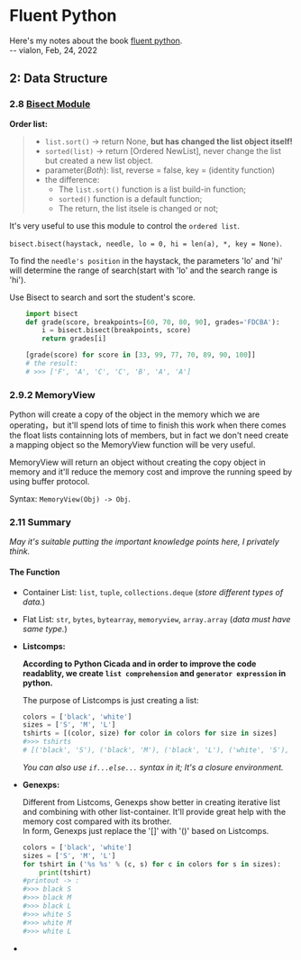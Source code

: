 # Fluent Python

Here's my notes about the book [fluent python]().  
-- vialon, Feb, 24, 2022

## 2: Data Structure
### 2.8 [Bisect Module](https://docs.python.org/3/library/bisect.html)

__Order list:__
> * `list.sort()` -> return None, __but has changed the list object itself!__
> * `sorted(list)` -> return [Ordered NewList], never change the list but created a new list object.
> * parameter(_Both_): list, reverse = false, key = (identity function)
> * the difference:
>   * The `list.sort()` function is a list build-in function;
>   * `sorted()` function is a default function;
>   * The return, the list itsele is changed or not; 
> 

It's very useful to use this module to control the `ordered list`.

`bisect.bisect(haystack, needle, lo = 0, hi = len(a), *, key = None)`.

To find the `needle's position` in the haystack, the parameters 'lo' and 'hi' will determine the range of search(start with 'lo' and the search range is 'hi').

Use Bisect to search and sort the student's score.

```python
    import bisect
    def grade(score, breakpoints=[60, 70, 80, 90], grades='FDCBA'):
        i = bisect.bisect(breakpoints, score)
        return grades[i]

    [grade(score) for score in [33, 99, 77, 70, 89, 90, 100]]
    # the result:
    # >>> ['F', 'A', 'C', 'C', 'B', 'A', 'A']
```

### 2.9.2 MemoryView

Python will create a copy of the object in the memory which we are operating，but it'll spend lots of time to finish this work when there comes the float lists containning lots of members, but in fact we don't need create a mapping object so the MemoryView function will be very useful.

MemoryView will return an object without creating the copy object in memory and it'll reduce the memory cost and improve the running speed by using buffer protocol.

Syntax: `MemoryView(Obj) -> Obj`.

### 2.11 Summary

_May it's suitable putting the important knowledge points here, I privately think._
#### The Function

* Container List: `list`, `tuple`, `collections.deque` (_store different types of data._)
* Flat List: `str`, `bytes`, `bytearray`, `memoryview`, `array.array` (_data must have same type._)
* __Listcomps:__
    
    __According to Python Cicada and in order to improve the code readablity, we create `list comprehension` and `generator expression` in python.__

    The purpose of Listcomps is just creating a list:
    ```python
    colors = ['black', 'white']
    sizes = ['S', 'M', 'L']
    tshirts = [(color, size) for color in colors for size in sizes]
    #>>> tshirts
    # [('black', 'S'), ('black', 'M'), ('black', 'L'), ('white', 'S'), ('white', 'M'), ('white', 'L')]
    ```
    _You can also use `if...else...` syntax in it; It's a closure environment._

* __Genexps:__
    
    Different from Listcoms, Genexps show better in creating iterative list and combining with other list-container. It'll provide great help with the memory cost compared with its brother.  
    In form, Genexps just replace the '[]' with '()' based on Listcomps.

    ```python
    colors = ['black', 'white']
    sizes = ['S', 'M', 'L']
    for tshirt in ('%s %s' % (c, s) for c in colors for s in sizes): 
        print(tshirt)
    #printout -> :
    #>>> black S
    #>>> black M
    #>>> black L
    #>>> white S
    #>>> white M
    #>>> white L
    ```
* 